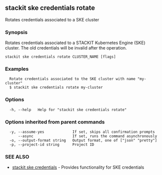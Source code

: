 ## stackit ske credentials rotate

Rotates credentials associated to a SKE cluster

### Synopsis

Rotates credentials associated to a STACKIT Kubernetes Engine (SKE) cluster. The old credentials will be invalid after the operation.

```
stackit ske credentials rotate CLUSTER_NAME [flags]
```

### Examples

```
  Rotate credentials associated to the SKE cluster with name "my-cluster"
  $ stackit ske credentials rotate my-cluster
```

### Options

```
  -h, --help   Help for "stackit ske credentials rotate"
```

### Options inherited from parent commands

```
  -y, --assume-yes             If set, skips all confirmation prompts
      --async                  If set, runs the command asynchronously
  -o, --output-format string   Output format, one of ["json" "pretty"]
  -p, --project-id string      Project ID
```

### SEE ALSO

* [stackit ske credentials](./stackit_ske_credentials.md)	 - Provides functionality for SKE credentials

